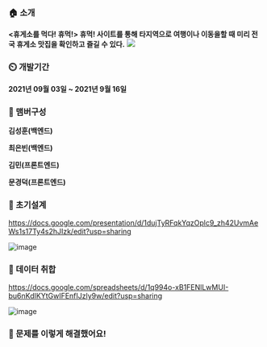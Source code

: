 ### 🏠 소개 
**<휴게소를 먹다! 휴먹!> 휴먹! 사이트를 통해 타지역으로 여행이나 이동을할 때 미리 전국 휴게소 맛집을 확인하고 즐길 수 있다.**
![](https://images.velog.io/images/shkim1199/post/37b684f5-0bb3-4b4e-bada-84a7134559ba/%ED%99%94%EB%A9%B4%20%EC%BA%A1%EC%B2%98%202021-09-17%20212136.png)

### ⏲️ 개발기간  
**2021년 09월 03일 ~ 2021년 9월 16일**

### 🧙 맴버구성  
**김성훈(백엔드)**

**최은빈(백엔드)**

**김민(프론트엔드)**

**문경덕(프론트엔드)** 

### 📌 초기설계 
https://docs.google.com/presentation/d/1dujTyRFqkYqzOplc9_zh42UvmAeWs1s17Ty4s2hJIzk/edit?usp=sharing

![image](https://user-images.githubusercontent.com/90130141/147383804-c68fc5c1-bc2c-471d-acfc-a12b1462b674.png)




### 📌 데이터 취합
https://docs.google.com/spreadsheets/d/1q994o-xB1FENlLwMUI-bu6nKdIKYtGwIFEnfIJzly9w/edit?usp=sharing

![image](https://user-images.githubusercontent.com/90130141/147383812-c4fe5258-648b-4310-b87e-c3ecb7dbfd81.png)



### 📌 문제를 이렇게 해결했어요!

